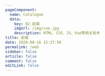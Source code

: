 ```yaml
---
pageComponent: 
  name: Catalogue
  data: 
    key: 02.前端
    imgUrl: /img/vue.jpg
    description: HTML、CSS、JS、Vue等相关技术
title: 前端
date: 2020-08-16 15:37:50
permalink: /web
sidebar: false
article: false
comment: false
editLink: false
---
```

